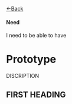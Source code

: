 [\<\-Back](http://euclid.nmu.edu:3000/ovoisine/CS326/wiki/Practices)

#### Need
I need to be able to have

# Prototype
DISCRIPTION<br>

## FIRST HEADING